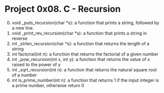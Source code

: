 # Project 0x08. C - Recursion

0. void _puts_recursion(char *s): a function that prints a string, followed by a new line.
1. void _print_rev_recursion(char *s): a function that prints a string in reverse
2. int _strlen_recursion(char *s): a function that returns the length of a string
3. int factorial(int n):  a function that returns the factorial of a given number
4. int _pow_recursion(int x, int y):  a function that returns the value of x raised to the power of y
5. int _sqrt_recursion(int n): a function that returns the natural square root of a number
6. int is_prime_number(int n): a function that returns 1 if the input integer is a prime number, otherwise return 0
